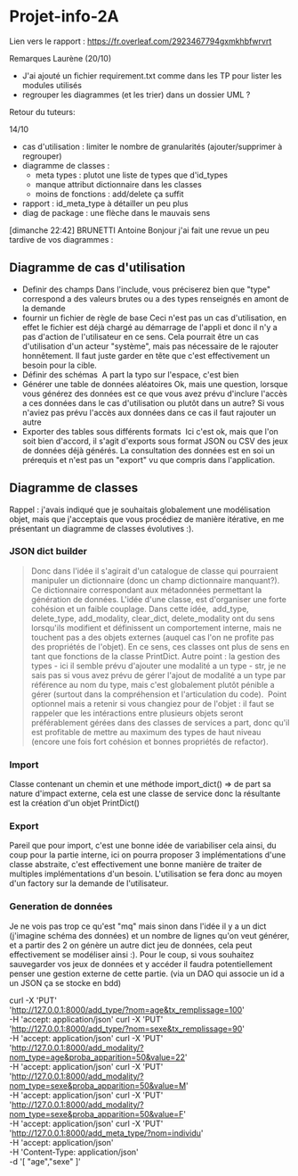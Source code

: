 # Projet-info-2A

Lien vers le rapport : 
https://fr.overleaf.com/2923467794gxmkhbfwrvrt 

Remarques Laurène (20/10)
- J'ai ajouté un fichier requirement.txt comme dans les TP pour lister les modules utilisés
- regrouper les diagrammes (et les trier) dans un dossier UML ?
 
Retour du tuteurs:

14/10
- cas d'utilisation : limiter le nombre de granularités (ajouter/supprimer à regrouper)
- diagramme de classes : 
    - meta types : plutot une liste de types que d'id_types
    - manque attribut dictionnaire dans les classes
    - moins de fonctions : add/delete ça suffit
- rapport : id_meta_type à détailler un peu plus
- diag de package : une flèche dans le mauvais sens



[dimanche 22:42] BRUNETTI Antoine
Bonjour j'ai fait une revue un peu tardive de vos diagrammes :

## Diagramme de cas d'utilisation
- Definir des champs
Dans l'include, vous préciserez bien que "type" correspond a des valeurs brutes ou a des types renseignés en amont de la demande
- fournir un fichier de règle de base
Ceci n'est pas un cas d'utilisation, en effet le fichier est déjà chargé au démarrage de l'appli et donc il n'y a pas d'action de l'utilisateur en ce sens. Cela pourrait être un cas d'utilisation d'un acteur "système", mais pas nécessaire de le rajouter honnêtement. Il faut juste garder en tête que c'est effectivement un besoin pour la cible.
- Définir des schémas 
A part la typo sur l'espace, c'est bien
- Générer une table de données aléatoires
Ok, mais une question, lorsque vous générez des données est ce que vous avez prévu d'inclure l'accès a ces données dans le cas d'utilisation ou plutôt dans un autre? Si vous n'aviez pas prévu l'accès aux données dans ce cas il faut rajouter un autre
- Exporter des tables sous différents formats 
Ici c'est ok, mais que l'on soit bien d'accord, il s'agit d'exports sous format JSON ou CSV des jeux de données déjà générés. La consultation des données est en soi un prérequis et n'est pas un "export" vu que compris dans l'application.

## Diagramme de classes
Rappel : j'avais indiqué que je souhaitais globalement une modélisation objet, mais que j'acceptais que vous procédiez de manière itérative, en me présentant un diagramme de classes évolutives :).
### JSON dict builder
> Donc dans l'idée il s'agirait d'un catalogue de classe qui pourraient manipuler un dictionnaire (donc un champ dictionnaire manquant?). Ce dictionnaire correspondant aux métadonnées permettant la génération de données.
L'idée d'une classe, est d'organiser une forte cohésion et un faible couplage. Dans cette idée,  add_type, delete_type, add_modality, clear_dict, delete_modality ont du sens lorsqu'ils modifient et définissent un comportement interne, mais ne touchent pas a des objets externes (auquel cas l'on ne profite pas des propriétés de l'objet). En ce sens, ces classes ont plus de sens en tant que fonctions de la classe PrintDict.
Autre point : la gestion des types - ici il semble prévu d'ajouter une modalité a un type - str, je ne sais pas si vous avez prévu de gérer l'ajout de modalité a un type par référence au nom du type, mais c'est globalement plutôt pénible a gérer (surtout dans la compréhension et l'articulation du code). 
Point optionnel mais a retenir si vous changiez pour de l'objet : il faut se rappeler que les intéractions entre plusieurs objets seront préférablement gérées dans des classes de services a part, donc qu'il est profitable de mettre au maximum des types de haut niveau (encore une fois fort cohésion et bonnes propriétés de refactor).
### Import
Classe contenant un chemin et une méthode import_dict() => de part sa nature d'impact externe, cela est une classe de service donc la résultante est la création d'un objet PrintDict() 
### Export 
Pareil que pour import, c'est une bonne idée de variabiliser cela ainsi, du coup pour la partie interne, ici on pourra proposer 3 implémentations d'une classe abstraite, c'est effectivement une bonne manière de traiter de multiples implémentations d'un besoin. L'utilisation se fera donc au moyen d'un factory sur la demande de l'utilisateur.
### Generation de données
Je ne vois pas trop ce qu'est "mq" mais sinon dans l'idée il y a un dict (j'imagine schéma des données) et un nombre de lignes qu'on veut générer, et a partir des 2 on génère un autre dict jeu de données, cela peut effectivement se modéliser ainsi :). Pour le coup, si vous souhaitez sauvegarder vos jeux de données et y accéder il faudra potentiellement penser une gestion externe de cette partie. (via un DAO qui associe un id a un JSON ça se stocke en bdd)





curl -X 'PUT' \
  'http://127.0.0.1:8000/add_type/?nom=age&tx_remplissage=100' \
  -H 'accept: application/json'
curl -X 'PUT' \
  'http://127.0.0.1:8000/add_type/?nom=sexe&tx_remplissage=90' \
  -H 'accept: application/json'
curl -X 'PUT' \
  'http://127.0.0.1:8000/add_modality/?nom_type=age&proba_apparition=50&value=22' \
  -H 'accept: application/json'
curl -X 'PUT' \
  'http://127.0.0.1:8000/add_modality/?nom_type=sexe&proba_apparition=50&value=M' \
  -H 'accept: application/json'
curl -X 'PUT' \
  'http://127.0.0.1:8000/add_modality/?nom_type=sexe&proba_apparition=50&value=F' \
  -H 'accept: application/json'
curl -X 'PUT' \
  'http://127.0.0.1:8000/add_meta_type/?nom=individu' \
  -H 'accept: application/json' \
  -H 'Content-Type: application/json' \
  -d '[
  "age","sexe"
]'
